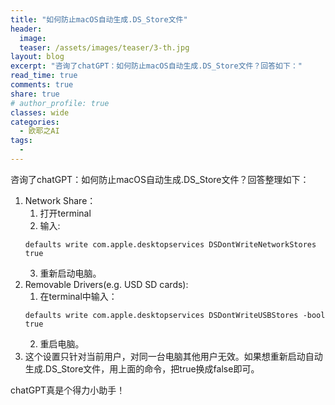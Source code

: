 ```yaml
---
title: "如何防止macOS自动生成.DS_Store文件"
header:
  image: 
  teaser: /assets/images/teaser/3-th.jpg
layout: blog
excerpt: "咨询了chatGPT：如何防止macOS自动生成.DS_Store文件？回答如下："
read_time: true
comments: true
share: true
# author_profile: true
classes: wide
categories:
  - 欧耶之AI
tags:
  - 
---
```


咨询了chatGPT：如何防止macOS自动生成.DS_Store文件？回答整理如下：

1. Network Share：
   1. 打开terminal
   2. 输入: 
   ```
   defaults write com.apple.desktopservices DSDontWriteNetworkStores true
   ```
   3. 重新启动电脑。
2. Removable Drivers(e.g. USD SD cards):
   1. 在terminal中输入：
   ```
   defaults write com.apple.desktopservices DSDontWriteUSBStores -bool true
   ```
   2. 重启电脑。
3. 这个设置只针对当前用户，对同一台电脑其他用户无效。如果想重新启动自动生成.DS_Store文件，用上面的命令，把true换成false即可。 

chatGPT真是个得力小助手！